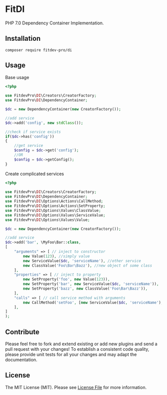 # FitDI

PHP 7.0 Dependency Container Implementation.

## Installation

```
composer require fitdev-pro/di
```

## Usage

Base usage
```php
<?php
    
use FitdevPro\DI\Creators\CreatorFactory;
use FitdevPro\DI\DependencyContainer;

$dc = new DependencyContainer(new CreatorFactory());

//add service
$dc->add('config', new stdClass());

//check if service exists
if($dc->has('config'))
{
    //get service
    $config = $dc->get('config');
    //OR
    $config = $dc->getConfig();
}

```

Create complicated services
```php
<?php
    
use FitdevPro\DI\Creators\CreatorFactory;
use FitdevPro\DI\DependencyContainer;
use FitdevPro\DI\Options\Actions\CallMethod;
use FitdevPro\DI\Options\Actions\SetProperty;
use FitdevPro\DI\Options\Values\ClassValue;
use FitdevPro\DI\Options\Values\ServiceValue;
use FitdevPro\DI\Options\Values\Value;

$dc = new DependencyContainer(new CreatorFactory());

//add service
$dc->add('bar', \MyFoo\Bar::class,
[
    "arguments" => [ // inject to constructor
        new Value(123), //simply value
        new ServiceValue($dc, 'serviceName'), //other service
        new ClassValue('Foo\Bar\Bazz'), //new object of some class
    ],
    "properties" => [ // inject to property
        new SetProperty('foo', new Value(123)),
        new SetProperty('bar', new ServiceValue($dc, 'serviceName')),
        new SetProperty('bazz', new ClassValue('Foo\Bar\Bazz')),
    ],
    "calls" => [ // call service method with arguments
        new CallMethod('setFoo', [new ServiceValue($dc, 'serviceName'), new Value('abc')]),
    ],
]
);

```

## Contribute

Please feel free to fork and extend existing or add new plugins and send a pull request with your changes!
To establish a consistent code quality, please provide unit tests for all your changes and may adapt the documentation.

## License

The MIT License (MIT). Please see [License File](https://github.com/fitdev-pro/di/blob/master/LISENCE) for more information.
